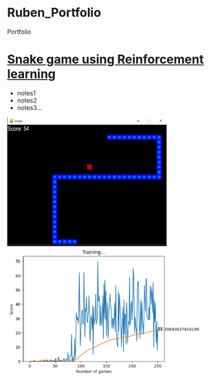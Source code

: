# Ruben_Portfolio
Portfolio

# [Snake game using Reinforcement learning](https://github.com/rubenhed/Python/tree/main/Snake_RL)
* notes1
* notes2
* notes3...

<img src="https://github.com/rubenhed/Python/blob/main/Snake_RL/images/game.png" height="300"> <img src="https://github.com/rubenhed/Python/blob/main/Snake_RL/images/stats.png" height="300">

